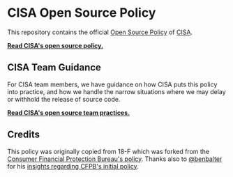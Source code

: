 # CISA Open Source Policy #

This repository contains the official [Open Source Policy](policy.md) of
[CISA](https://cisa.gov/).

**[Read CISA's open source policy.](policy.md)**

## CISA Team Guidance ##

For CISA team members, we have guidance on how CISA puts this policy into
practice, and how we handle the narrow situations where we may delay or withhold
the release of source code.

**[Read CISA's open source team practices.](practice.md)**

## Credits ##

This policy was originally copied from 18-F which was forked from the [Consumer
Financial Protection Bureau's
policy](https://github.com/cfpb/source-code-policy). Thanks also to
[@benbalter](https://github.com/benbalter) for his [insights regarding CFPB's
initial
policy](http://ben.balter.com/2012/04/10/whats-missing-from-cfpbs-awesome-new-source-code-policy/).
